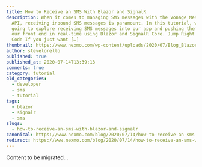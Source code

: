 ```yaml
---
title: How to Receive an SMS With Blazor and SignalR
description: When it comes to managing SMS messages with the Vonage Messaging
  API, receiving inbound SMS messages is paramount. In this tutorial, we’re
  going to explore receiving SMS messages into our app and pushing them out to
  our front end in real-time using Blazor and SignalR Core. Jump Right to the
  Code If you just want […]
thumbnail: https://www.nexmo.com/wp-content/uploads/2020/07/Blog_Blazor-SignalR_1200x600.png
author: stevelorello
published: true
published_at: 2020-07-14T13:39:13
comments: true
category: tutorial
old_categories:
  - developer
  - sms
  - tutorial
tags:
  - blazor
  - signalr
  - sms
slugs:
  - how-to-receive-an-sms-with-blazor-and-signalr
canonical: https://www.nexmo.com/blog/2020/07/14/how-to-receive-an-sms-with-blazor-and-signalr
redirect: https://www.nexmo.com/blog/2020/07/14/how-to-receive-an-sms-with-blazor-and-signalr
---
```

Content to be migrated...